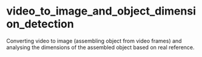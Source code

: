 # video_to_image_and_object_dimension_detection
Converting video to image (assembling object from video frames) and analysing the dimensions of the assembled object based on real reference.
